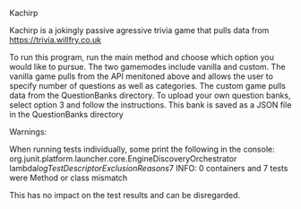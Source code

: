 Kachirp

Kachirp is a jokingly passive agressive trivia game that pulls data from https://trivia.willfry.co.uk

To run this program, run the main method and choose which option you would like to pursue. The two gamemodes include vanilla and custom. The vanilla game pulls from the API menitoned above and allows the user to specify number of questions as well as categories.  The custom game pulls data from the QuestionBanks directory.  To upload your own question banks, select option 3 and follow the instructions.  This bank is saved as a JSON file in the QuestionBanks directory

Warnings:

When running tests individually, some print the following in the console:
org.junit.platform.launcher.core.EngineDiscoveryOrchestrator lambda$logTestDescriptorExclusionReasons$7
INFO: 0 containers and 7 tests were Method or class mismatch

This has no impact on the test results and can be disregarded.
